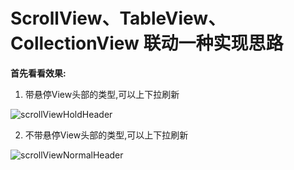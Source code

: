 # ScrollView、TableView、CollectionView 联动一种实现思路


**首先看看效果:**

1. 带悬停View头部的类型,可以上下拉刷新

![scrollViewHoldHeader](http://okslxr2o0.bkt.clouddn.com/scrollViewHoldHeader.gif)


2. 不带悬停View头部的类型,可以上下拉刷新

![scrollViewNormalHeader](http://okslxr2o0.bkt.clouddn.com/scrollViewNormalHeader.gif)

